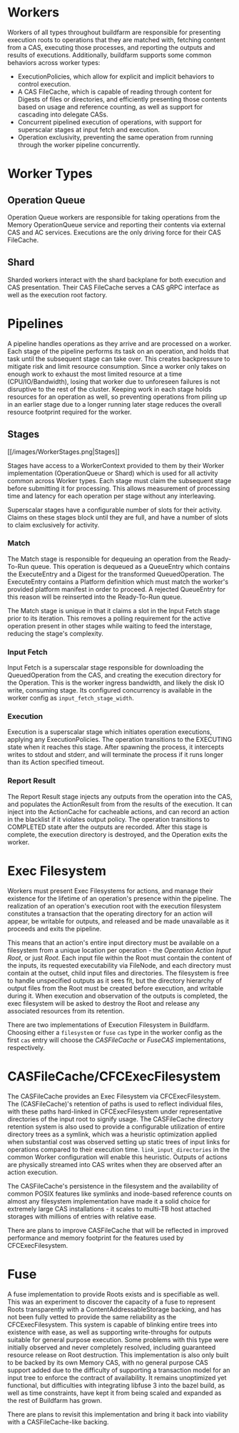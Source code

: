 # Workers

Workers of all types throughout buildfarm are responsible for presenting execution roots to operations that they are matched with, fetching content from a CAS, executing those processes, and reporting the outputs and results of executions. Additionally, buildfarm supports some common behaviors across worker types:

* ExecutionPolicies, which allow for explicit and implicit behaviors to control execution.
* A CAS FileCache, which is capable of reading through content for Digests of files or directories, and efficiently presenting those contents based on usage and reference counting, as well as support for cascading into delegate CASs.
* Concurrent pipelined execution of operations, with support for superscalar stages at input fetch and execution.
* Operation exclusivity, preventing the same operation from running through the worker pipeline concurrently.

# Worker Types

## Operation Queue

Operation Queue workers are responsible for taking operations from the Memory OperationQueue service and reporting their contents via external CAS and AC services. Executions are the only driving force for their CAS FileCache.

## Shard

Sharded workers interact with the shard backplane for both execution and CAS presentation. Their CAS FileCache serves a CAS gRPC interface as well as the execution root factory.

# Pipelines

A pipeline handles operations as they arrive and are processed on a worker. Each stage of the pipeline performs its task on an operation, and holds that task until the subsequent stage can take over. This creates backpressure to mitigate risk and limit resource consumption. Since a worker only takes on enough work to exhaust the most limited resource at a time (CPU/IO/Bandwidth), losing that worker due to unforeseen failures is not disruptive to the rest of the cluster. Keeping work in each stage holds resources for an operation as well, so preventing operations from piling up in an earlier stage due to a longer running later stage reduces the overall resource footprint required for the worker.

## Stages

[[/images/WorkerStages.png|Stages]]

Stages have access to a WorkerContext provided to them by their Worker implementation (OperationQueue or Shard) which is used for all activity common across Worker types. Each stage must claim the subsequent stage before submitting it for processing. This allows measurement of processing time and latency for each operation per stage without any interleaving.

Superscalar stages have a configurable number of slots for their activity. Claims on these stages block until they are full, and have a number of slots to claim exclusively for activity.

### Match

The Match stage is responsible for dequeuing an operation from the Ready-To-Run queue. This operation is dequeued as a QueueEntry which contains the ExecuteEntry and a Digest for the transformed QueuedOperation. The ExecuteEntry contains a Platform definition which must match the worker's provided platform manifest in order to proceed. A rejected QueueEntry for this reason will be reinserted into the Ready-To-Run queue.

The Match stage is unique in that it claims a slot in the Input Fetch stage prior to its iteration. This removes a polling requirement for the active operation present in other stages while waiting to feed the interstage, reducing the stage's complexity.

### Input Fetch

Input Fetch is a superscalar stage responsible for downloading the QueuedOperation from the CAS, and creating the execution directory for the Operation. This is the worker ingress bandwidth, and likely the disk IO write, consuming stage. Its configured concurrency is available in the worker config as `input_fetch_stage_width`.

### Execution

Execution is a superscalar stage which initiates operation executions, applying any ExecutionPolicies. The operation transitions to the EXECUTING state when it reaches this stage. After spawning the process, it intercepts writes to stdout and stderr, and will terminate the process if it runs longer than its Action specified timeout.

### Report Result

The Report Result stage injects any outputs from the operation into the CAS, and populates the ActionResult from from the results of the execution. It can inject into the ActionCache for cacheable actions, and can record an action in the blacklist if it violates output policy. The operation transitions to COMPLETED state after the outputs are recorded. After this stage is complete, the execution directory is destroyed, and the Operation exits the worker.

# Exec Filesystem

Workers must present Exec Filesystems for actions, and manage their existence for the lifetime of an operation's presence within the pipeline. The realization of an operation's execution root with the execution filesystem constitutes a transaction that the operating directory for an action will appear, be writable for outputs, and released and be made unavailable as it proceeds and exits the pipeline.

This means that an action's entire input directory must be available on a filesystem from a unique location per operation - the _Operation Action Input Root_, or just _Root_. Each input file within the Root must contain the content of the inputs, its requested executability via FileNode, and each directory must contain at the outset, child input files and directories. The filesystem is free to handle unspecified outputs as it sees fit, but the directory hierarchy of output files from the Root must be created before execution, and writable during it. When execution and observation of the outputs is completed, the exec filesystem will be asked to destroy the Root and release any associated resources from its retention.

There are two implementations of Execution Filesystem in Buildfarm. Choosing either a `filesystem` or `fuse` `cas` type in the worker config as the first `cas` entry will choose the _CASFileCache_ or _FuseCAS_ implementations, respectively.

# CASFileCache/CFCExecFilesystem

The CASFileCache provides an Exec Filesystem via CFCExecFilesystem. The (CASFileCache)'s retention of paths is used to reflect individual files, with these paths hard-linked in CFCExecFilesystem under representative directories of the input root to signify usage. The CASFileCache directory retention system is also used to provide a configurable utilization of entire directory trees as a symlink, which was a heuristic optimization applied when substantial cost was observed setting up static trees of input links for operations compared to their execution time. `link_input_directories` in the common Worker configuration will enable this heuristic.
Outputs of actions are physically streamed into CAS writes when they are observed after an action execution.

The CASFileCache's persistence in the filesystem and the availability of common POSIX features like symlinks and inode-based reference counts on almost any filesystem implementation have made it a solid choice for extremely large CAS installations - it scales to multi-TB host attached storages with millions of entries with relative ease.

There are plans to improve CASFileCache that will be reflected in improved performance and memory footprint for the features used by CFCExecFilesystem.

# Fuse

A fuse implementation to provide Roots exists and is specifiable as well. This was an experiment to discover the capacity of a fuse to represent Roots transparently with a ContentAddressableStorage backing, and has not been fully vetted to provide the same reliability as the CFCExecFilesystem. This system is capable of blinking entire trees into existence with ease, as well as supporting write-throughs for outputs suitable for general purpose execution. Some problems with this type were initially observed and never completely resolved, including guaranteed resource release on Root destruction. This implementation is also only built to be backed by its own Memory CAS, with no general purpose CAS support added due to the difficulty of supporting a transaction model for an input tree to enforce the contract of availability. It remains unoptimized yet functional, but difficulties with integrating libfuse 3 into the bazel build, as well as time constraints, have kept it from being scaled and expanded as the rest of Buildfarm has grown.

There are plans to revisit this implementation and bring it back into viability with a CASFileCache-like backing.